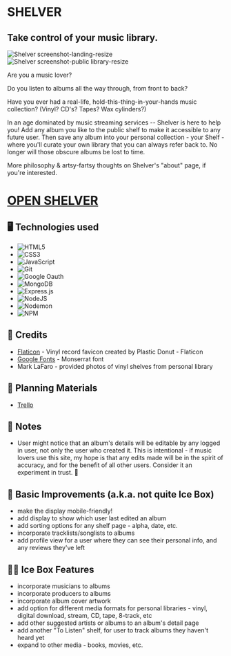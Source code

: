 # SHELVER
## Take control of your music library.

![Shelver screenshot-landing-resize](https://github.com/rbozek/shelver/assets/152832616/d4bfbc2c-0008-4edf-8473-1b82bbdeddd3)
![Shelver screenshot-public library-resize](https://github.com/rbozek/shelver/assets/152832616/9112fbc9-722c-4fc6-a7a4-4d7b19975a72)

Are you a music lover?

Do you listen to albums all the way through, from front to back?

Have you ever had a real-life, hold-this-thing-in-your-hands music collection? (Vinyl? CD's? Tapes? Wax cylinders?)

In an age dominated by music streaming services -- Shelver is here to help you! Add any album you like to the public shelf to make it accessible to any future user. Then save any album into your personal collection - your Shelf - where you'll curate your own library that you can always refer back to. No longer will those obscure albums be lost to time.

More philosophy & artsy-fartsy thoughts on Shelver's "about" page, if you're interested.

# [OPEN SHELVER](https://shelver.fly.dev)

## :desktop_computer:	Technologies used 

- ![HTML5](https://img.shields.io/badge/html5-%23E34F26.svg?style=for-the-badge&logo=html5&logoColor=white)
- ![CSS3](https://img.shields.io/badge/css3-%231572B6.svg?style=for-the-badge&logo=css3&logoColor=white)
- ![JavaScript](https://img.shields.io/badge/javascript-%23323330.svg?style=for-the-badge&logo=javascript&logoColor=%23F7DF1E)
- ![Git](https://img.shields.io/badge/git-%23F05033.svg?style=for-the-badge&logo=git&logoColor=white)
- ![Google Oauth](https://github.com/rbozek/shelver/assets/152832616/eaab49b3-f116-4c18-9432-1e41ba3b2196)
- ![MongoDB](https://img.shields.io/badge/MongoDB-%234ea94b.svg?style=for-the-badge&logo=mongodb&logoColor=white)
- ![Express.js](https://img.shields.io/badge/express.js-%23404d59.svg?style=for-the-badge&logo=express&logoColor=%2361DAFB)
- ![NodeJS](https://img.shields.io/badge/node.js-6DA55F?style=for-the-badge&logo=node.js&logoColor=white)
- ![Nodemon](https://img.shields.io/badge/NODEMON-%23323330.svg?style=for-the-badge&logo=nodemon&logoColor=%BBDEAD)
- ![NPM](https://img.shields.io/badge/NPM-%23CB3837.svg?style=for-the-badge&logo=npm&logoColor=white)

## :handshake:	Credits

- [Flaticon](https://www.flaticon.com/free-icons/lp) - Vinyl record favicon created by Plastic Donut - Flaticon</a>
- [Google Fonts](https://fonts.google.com/specimen/Montserrat) - Monserrat font
- Mark LaFaro - provided photos of vinyl shelves from personal library

## :brain:	Planning Materials
- [Trello](https://trello.com/b/YD3zrCfq/shelver)

## :memo:	Notes
- User might notice that an album's details will be editable by any logged in user, not only the user who created it. This is intentional - if music lovers use this site, my hope is that any edits made will be in the spirit of accuracy, and for the benefit of all other users. Consider it an experiment in trust. :slightly_smiling_face:	

## :wrench:	Basic Improvements (a.k.a. not quite Ice Box)

- make the display mobile-friendly!
- add display to show which user last edited an album
- add sorting options for any shelf page - alpha, date, etc.
- incorporate tracklists/songlists to albums
- add profile view for a user where they can see their personal info, and any reviews they've left

## :ice_cube::boxing_glove: Ice Box Features 

- incorporate musicians to albums
- incorporate producers to albums
- incorporate album cover artwork
- add option for different media formats for personal libraries - vinyl, digital download, stream, CD, tape, 8-track, etc
- add other suggested artists or albums to an album's detail page
- add another "To Listen" shelf, for user to track albums they haven't heard yet
- expand to other media - books, movies, etc.